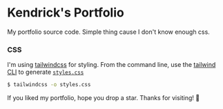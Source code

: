 # Kendrick's Portfolio

My portfolio source code. Simple thing cause I don't know enough css.

### CSS
I'm using [tailwindcss](https://tailwindcss.com/) for styling. From the command line, use the [tailwind CLI](https://tailwindcss.com/docs/installation) to generate [`styles.css`](./styles.css)

```bash
$ tailwindcss -o styles.css
```

If you liked my portfolio, hope you drop a star. Thanks for visiting! 🌟